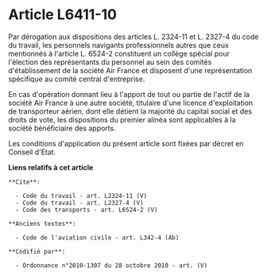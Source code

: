 # Article L6411-10

Par dérogation aux dispositions des articles L. 2324-11 et L. 2327-4 du code du travail, les personnels navigants
professionnels autres que ceux mentionnés à l'article L. 6524-2 constituent un collège spécial pour l'élection des
représentants du personnel au sein des comités d'établissement de la société Air France et disposent d'une représentation
spécifique au comité central d'entreprise. 

En cas d'opération donnant lieu à l'apport de tout ou partie de l'actif de la société Air France à une autre société,
titulaire d'une licence d'exploitation de transporteur aérien, dont elle détient la majorité du capital social et des droits
de vote, les dispositions du premier alinéa sont applicables à la société bénéficiaire des apports. 

Les conditions d'application du présent article sont fixées par décret en Conseil d'Etat.

**Liens relatifs à cet article**

	**Cite**:

	  - Code du travail - art. L2324-11 (V)
	  - Code du travail - art. L2327-4 (V)
	  - Code des transports - art. L6524-2 (V)

	**Anciens textes**:

	  - Code de l'aviation civile - art. L342-4 (Ab)

	**Codifié par**:

	  - Ordonnance n°2010-1307 du 28 octobre 2010 - art. (V)
